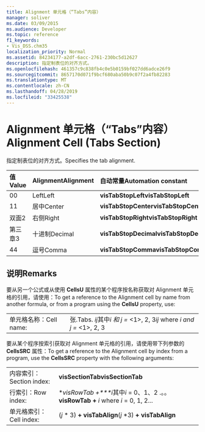 ```yaml
---
title: Alignment 单元格（“Tabs”内容）
manager: soliver
ms.date: 03/09/2015
ms.audience: Developer
ms.topic: reference
f1_keywords:
- Vis_DSS.chm35
localization_priority: Normal
ms.assetid: 84234177-a2df-6acc-2761-230bc5d12627
description: 指定制表位的对齐方式。
ms.openlocfilehash: 461357c9c838fb4c0e5b0159bf027dd6adce26f9
ms.sourcegitcommit: 8657170d071f9bcf680aba50b9c07f2a4fb82283
ms.translationtype: MT
ms.contentlocale: zh-CN
ms.lasthandoff: 04/28/2019
ms.locfileid: "33425538"
---
```

# <a name="alignment-cell-tabs-section"></a><span data-ttu-id="d5105-103">Alignment 单元格（“Tabs”内容）</span><span class="sxs-lookup"><span data-stu-id="d5105-103">Alignment Cell (Tabs Section)</span></span>

<span data-ttu-id="d5105-104">指定制表位的对齐方式。</span><span class="sxs-lookup"><span data-stu-id="d5105-104">Specifies the tab alignment.</span></span>
  
|<span data-ttu-id="d5105-105">**值**</span><span class="sxs-lookup"><span data-stu-id="d5105-105">**Value**</span></span>|<span data-ttu-id="d5105-106">**Alignment**</span><span class="sxs-lookup"><span data-stu-id="d5105-106">**Alignment**</span></span>|<span data-ttu-id="d5105-107">**自动常量**</span><span class="sxs-lookup"><span data-stu-id="d5105-107">**Automation constant**</span></span>|
|:-----|:-----|:-----|
| <span data-ttu-id="d5105-108">0</span><span class="sxs-lookup"><span data-stu-id="d5105-108">0</span></span>  <br/> | <span data-ttu-id="d5105-109">Left</span><span class="sxs-lookup"><span data-stu-id="d5105-109">Left</span></span>  <br/> |<span data-ttu-id="d5105-110">**visTabStopLeft**</span><span class="sxs-lookup"><span data-stu-id="d5105-110">**visTabStopLeft**</span></span> <br/> |
| <span data-ttu-id="d5105-111">1</span><span class="sxs-lookup"><span data-stu-id="d5105-111">1</span></span>  <br/> | <span data-ttu-id="d5105-112">居中</span><span class="sxs-lookup"><span data-stu-id="d5105-112">Center</span></span>  <br/> |<span data-ttu-id="d5105-113">**visTabStopCenter**</span><span class="sxs-lookup"><span data-stu-id="d5105-113">**visTabStopCenter**</span></span> <br/> |
| <span data-ttu-id="d5105-114">双面</span><span class="sxs-lookup"><span data-stu-id="d5105-114">2</span></span>  <br/> | <span data-ttu-id="d5105-115">右侧</span><span class="sxs-lookup"><span data-stu-id="d5105-115">Right</span></span>  <br/> |<span data-ttu-id="d5105-116">**visTabStopRight**</span><span class="sxs-lookup"><span data-stu-id="d5105-116">**visTabStopRight**</span></span> <br/> |
| <span data-ttu-id="d5105-117">第三章</span><span class="sxs-lookup"><span data-stu-id="d5105-117">3</span></span>  <br/> | <span data-ttu-id="d5105-118">十进制</span><span class="sxs-lookup"><span data-stu-id="d5105-118">Decimal</span></span>  <br/> |<span data-ttu-id="d5105-119">**visTabStopDecimal**</span><span class="sxs-lookup"><span data-stu-id="d5105-119">**visTabStopDecimal**</span></span> <br/> |
| <span data-ttu-id="d5105-120">4</span><span class="sxs-lookup"><span data-stu-id="d5105-120">4</span></span>  <br/> | <span data-ttu-id="d5105-121">逗号</span><span class="sxs-lookup"><span data-stu-id="d5105-121">Comma</span></span>  <br/> |<span data-ttu-id="d5105-122">**visTabStopComma**</span><span class="sxs-lookup"><span data-stu-id="d5105-122">**visTabStopComma**</span></span> <br/> |
   
## <a name="remarks"></a><span data-ttu-id="d5105-123">说明</span><span class="sxs-lookup"><span data-stu-id="d5105-123">Remarks</span></span>

<span data-ttu-id="d5105-124">要从另一个公式或从使用 **CellsU** 属性的某个程序按名称获取对 Alignment 单元格的引用，请使用：</span><span class="sxs-lookup"><span data-stu-id="d5105-124">To get a reference to the Alignment cell by name from another formula, or from a program using the **CellsU** property, use:</span></span> 
  
|||
|:-----|:-----|
| <span data-ttu-id="d5105-125">单元格名称：</span><span class="sxs-lookup"><span data-stu-id="d5105-125">Cell name:</span></span>  <br/> | <span data-ttu-id="d5105-126">张.</span><span class="sxs-lookup"><span data-stu-id="d5105-126">Tabs.</span></span>  <span data-ttu-id="d5105-127">*ij*其中*i 和 j =* <1>, 2, 3</span><span class="sxs-lookup"><span data-stu-id="d5105-127">*ij*            where  *i and j =*  <1>, 2, 3</span></span>  <br/> |
   
<span data-ttu-id="d5105-128">要从某个程序按索引获取对 Alignment 单元格的引用，请使用带下列参数的 **CellsSRC** 属性：</span><span class="sxs-lookup"><span data-stu-id="d5105-128">To get a reference to the Alignment cell by index from a program, use the **CellsSRC** property with the following arguments:</span></span> 
  
|||
|:-----|:-----|
| <span data-ttu-id="d5105-129">内容索引：</span><span class="sxs-lookup"><span data-stu-id="d5105-129">Section index:</span></span>  <br/> |<span data-ttu-id="d5105-130">**visSectionTab**</span><span class="sxs-lookup"><span data-stu-id="d5105-130">**visSectionTab**</span></span> <br/> |
| <span data-ttu-id="d5105-131">行索引：</span><span class="sxs-lookup"><span data-stu-id="d5105-131">Row index:</span></span>  <br/> |<span data-ttu-id="d5105-132">\**visRowTab +\*\*\*i*其中*i* = 0、1、2 .。。</span><span class="sxs-lookup"><span data-stu-id="d5105-132">**visRowTab +** *i*            where  *i*  = 0, 1, 2...</span></span>  <br/> |
| <span data-ttu-id="d5105-133">单元格索引：</span><span class="sxs-lookup"><span data-stu-id="d5105-133">Cell index:</span></span>  <br/> | <span data-ttu-id="d5105-134">(*j* \* 3) **+ visTabAlign**</span><span class="sxs-lookup"><span data-stu-id="d5105-134">(*j*  \*3) **+ visTabAlign**</span></span> <br/> |
   

